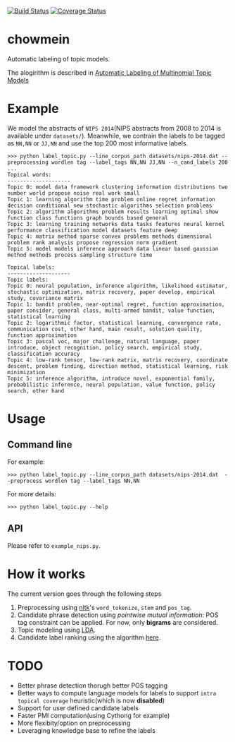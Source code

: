 [![Build Status](https://travis-ci.org/xiaohan2012/chowmein.svg?branch=master)](https://travis-ci.org/xiaohan2012/chowmein)
[![Coverage Status](https://coveralls.io/repos/xiaohan2012/chowmein/badge.svg?branch=master&service=github)](https://coveralls.io/github/xiaohan2012/chowmein?branch=master)

# chowmein

Automatic labeling of topic models.

The alogirithm is described in [Automatic Labeling of Multinomial Topic Models](http://sifaka.cs.uiuc.edu/czhai/pub/kdd07-label.pdf)

# Example 

We model the abstracts of `NIPS 2014`(NIPS abstracts from 2008 to 2014 is available under `datasets/`).
Meanwhile, we contrain the labels to be tagged as `NN,NN` or `JJ,NN` and use the top 200 most informative labels.


```
>>> python label_topic.py --line_corpus_path datasets/nips-2014.dat --preprocessing wordlen tag --label_tags NN,NN JJ,NN --n_cand_labels 200
...
Topical words:
--------------------
Topic 0: model data framework clustering information distributions two number world propose noise real work small
Topic 1: learning algorithm time problem online regret information decision conditional new stochastic algorithms selection problems
Topic 2: algorithm algorithms problem results learning optimal show function class functions graph bounds based general
Topic 3: learning training networks data tasks features neural kernel performance classification model datasets feature deep
Topic 4: matrix method sparse convex problems methods dimensional problem rank analysis propose regression norm gradient
Topic 5: model models inference approach data linear based gaussian method methods process sampling structure time

Topical labels:
--------------------
Topic labels:
Topic 0: neural population, inference algorithm, likelihood estimator, stochastic optimization, matrix recovery, paper develop, empirical study, covariance matrix
Topic 1: bandit problem, near-optimal regret, function approximation, paper consider, general class, multi-armed bandit, value function, statistical learning
Topic 2: logarithmic factor, statistical learning, convergence rate, communication cost, other hand, main result, solution quality, function approximation
Topic 3: pascal voc, major challenge, natural language, paper introduce, object recognition, policy search, empirical study, classification accuracy
Topic 4: low-rank tensor, low-rank matrix, matrix recovery, coordinate descent, problem finding, direction method, statistical learning, risk minimization
Topic 5: inference algorithm, introduce novel, exponential family, probabilistic inference, neural population, value function, policy search, other hand
```

# Usage


## Command line

For example:

    >>> python label_topic.py --line_corpus_path datasets/nips-2014.dat  --preprocess wordlen tag --label_tags NN,NN

For more details:

    >>> python label_topic.py --help

## API

Please refer to `example_nips.py`.


# How it works

The current version goes through the following steps

1. Preprocessing using [nltk](http://www.nltk.org/)'s `word_tokenize`, `stem` and `pos_tag`.
1. Candidate phrase detection using *pointwise mutual information*: POS tag constraint can be applied. For now, only **bigrams** are considered.
2. Topic modeling using [LDA](https://pypi.python.org/pypi/lda).
3. Candidate label ranking using the algorithm [here](http://sifaka.cs.uiuc.edu/czhai/pub/kdd07-label.pdf).


# TODO


- Better phrase detection thorugh better POS tagging
- Better ways to compute language models for labels to support `intra topical coverage` heuristic(which is now **disabled**)
- Support for user defined candidate labels
- Faster PMI computation(using Cythong for example)
- More flexibity/option on preprocessing
- Leveraging knowledge base to refine the labels
